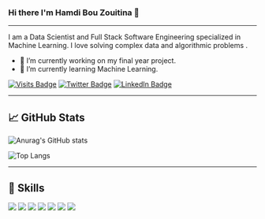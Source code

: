 ### Hi there I'm Hamdi Bou Zouitina 👋
----------------------------------------------------------------------------------------------------------------------------------------------------------


<!--
**Bzhamdi/Bzhamdi** is a ✨ _special_ ✨ repository because its `README.md` (this file) appears on your GitHub profile.

Here are some ideas to get you started:

- 🔭 I’m currently working on ...
- 🌱 I’m currently learning ...
- 👯 I’m looking to collaborate on ...
- 🤔 I’m looking for help with ...
- 💬 Ask me about ...
- 📫 How to reach me: ...
- 😄 Pronouns: ...
- ⚡ Fun fact: ...
-->
I am a Data Scientist and Full Stack Software Engineering specialized in Machine Learning. I love solving complex data and algorithmic problems .

- 🔭 I’m currently working on my final year project.
- 🌱 I’m currently learning Machine Learning.


[![Visits Badge](https://badges.pufler.dev/visits/Bzhamdi/Bzhamdi)](https://github.com/Bzhamdi)
[![Twitter Badge](https://img.shields.io/badge/Twitter-Profile-informational?style=flat&logo=twitter&logoColor=white&color=1CA2F1)](https://twitter.com/Bzhamdi1) [![LinkedIn Badge](https://img.shields.io/badge/LinkedIn-Profile-informational?style=flat&logo=linkedin&logoColor=white&color=0D76A8)](https://www.linkedin.com/in/hamdi-bouzouitina-0011101a2/)

----------------------------------------------------------------------------------------------------------------------------------------------------------

## &#x1f4c8; GitHub Stats

![Anurag's GitHub stats](https://github-readme-stats.vercel.app/api?username=Bzhamdi&theme=dark&show_icons=true)

![Top Langs](https://github-readme-stats.vercel.app/api/top-langs/?username=Bzhamdi&langs_count=12&hide=html&layout=compact)

----------------------------------------------------------------------------------------------------------------------------------------------------------
  
## 💼 Skills

![](https://img.shields.io/badge/Code-Java-informational?style=flat&logo=Java&logoColor=white&color=4AB197)
![](https://img.shields.io/badge/Code-python-informational?style=flat&logo=Java&logoColor=white&color=4AB197)
![](https://img.shields.io/badge/Code-SpringBoot-informational?style=flat&logo=Spring&logoColor=white&color=4AB197)
![](https://img.shields.io/badge/Code-MongoDB-informational?style=flat&logo=MongoDB&logoColor=white&color=4AB197)
![](https://img.shields.io/badge/Code-MySQL-informational?style=flat&logo=MySQL&logoColor=white&color=4AB197)
![](https://img.shields.io/badge/Code-Deep_Learning-informational?style=flat&logo=MySQL&logoColor=white&color=4AB197)
![](https://img.shields.io/badge/Code-Machine_Learning-informational?style=flat&logo=MySQL&logoColor=white&color=4AB197)


